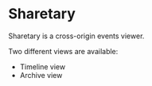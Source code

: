# Sharetary

Sharetary is a cross-origin events viewer.

Two different views are available:

 * Timeline view
 * Archive view

